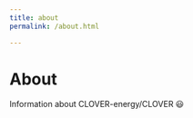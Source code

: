 ```yaml
---
title: about
permalink: /about.html

---
```


# About

Information about CLOVER-energy/CLOVER :smiley:

